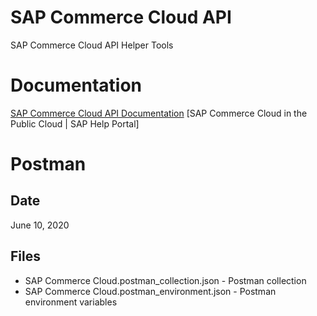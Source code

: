 # SAP Commerce Cloud API
SAP Commerce Cloud API Helper Tools

# Documentation
[SAP Commerce Cloud API Documentation][1] [SAP Commerce Cloud in the Public Cloud | SAP Help Portal]

[1]: https://help.sap.com/viewer/452dcbb0e00f47e88a69cdaeb87a925d/SHIP/en-US/66abfe678b55457fab235ce8039dda71.html

# Postman
## Date
June 10, 2020

## Files
* SAP Commerce Cloud.postman_collection.json - Postman collection
* SAP Commerce Cloud.postman_environment.json - Postman environment variables

